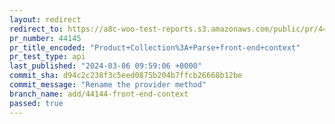 ```yaml
---
layout: redirect
redirect_to: https://a8c-woo-test-reports.s3.amazonaws.com/public/pr/44145/api/index.html
pr_number: 44145
pr_title_encoded: "Product+Collection%3A+Parse+front-end+context"
pr_test_type: api
last_published: "2024-03-06 09:59:06 +0000"
commit_sha: d94c2c238f3c5eed0875b204b7ffcb26668b12be
commit_message: "Rename the provider method"
branch_name: add/44144-front-end-context
passed: true
---
```

